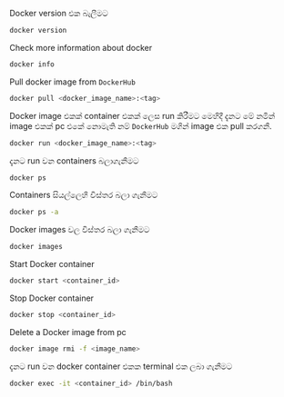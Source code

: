 Docker version එක බැලීමට 
```bash
docker version
```

Check more information about docker
```bash
docker info
```

Pull docker image from `DockerHub`
```bash
docker pull <docker_image_name>:<tag>
```

Docker image එකක් container එකක් ලෙස run කිරීමට
මෙහිදී දැනට මේ නමින් image එකක් pc එකේ නොමැති නම් `DockerHub` මගින් image එක pull කරගනී.
```bash
docker run <docker_image_name>:<tag>
```

දැනට run වන containers බලාගැනීමට
```bash
docker ps
```

Containers සියල්ලෙහි විස්තර බලා ගැනීමට
```bash
docker ps -a
```

Docker images වල විස්තර බලා ගැනීමට
```bash
docker images
```

Start Docker container
```bash
docker start <container_id>
```

Stop Docker container
```bash
docker stop <container_id>
```

Delete a Docker image from pc
```bash
docker image rmi -f <image_name>
```

දැනට run වන docker container එකක terminal එක ලබා ගැනීමට
```bash
docker exec -it <container_id> /bin/bash
```